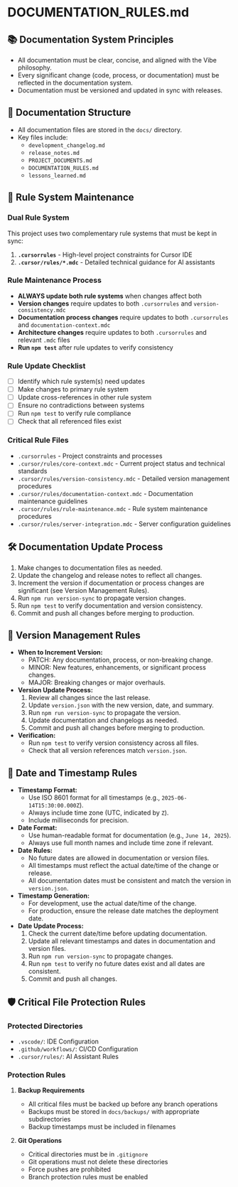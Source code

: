# DOCUMENTATION_RULES.md

## 📚 Documentation System Principles
- All documentation must be clear, concise, and aligned with the Vibe philosophy.
- Every significant change (code, process, or documentation) must be reflected in the documentation system.
- Documentation must be versioned and updated in sync with releases.

## 📝 Documentation Structure
- All documentation files are stored in the `docs/` directory.
- Key files include:
  - `development_changelog.md`
  - `release_notes.md`
  - `PROJECT_DOCUMENTS.md`
  - `DOCUMENTATION_RULES.md`
  - `lessons_learned.md`

## 🔄 Rule System Maintenance

### **Dual Rule System**
This project uses two complementary rule systems that must be kept in sync:

1. **`.cursorrules`** - High-level project constraints for Cursor IDE
2. **`.cursor/rules/*.mdc`** - Detailed technical guidance for AI assistants

### **Rule Maintenance Process**
- **ALWAYS update both rule systems** when changes affect both
- **Version changes** require updates to both `.cursorrules` and `version-consistency.mdc`
- **Documentation process changes** require updates to both `.cursorrules` and `documentation-context.mdc`
- **Architecture changes** require updates to both `.cursorrules` and relevant `.mdc` files
- **Run `npm test`** after rule updates to verify consistency

### **Rule Update Checklist**
- [ ] Identify which rule system(s) need updates
- [ ] Make changes to primary rule system
- [ ] Update cross-references in other rule system
- [ ] Ensure no contradictions between systems
- [ ] Run `npm test` to verify rule compliance
- [ ] Check that all referenced files exist

### **Critical Rule Files**
- `.cursorrules` - Project constraints and processes
- `.cursor/rules/core-context.mdc` - Current project status and technical standards
- `.cursor/rules/version-consistency.mdc` - Detailed version management procedures
- `.cursor/rules/documentation-context.mdc` - Documentation maintenance guidelines
- `.cursor/rules/rule-maintenance.mdc` - Rule system maintenance procedures
- `.cursor/rules/server-integration.mdc` - Server configuration guidelines

## 🛠️ Documentation Update Process
1. Make changes to documentation files as needed.
2. Update the changelog and release notes to reflect all changes.
3. Increment the version if documentation or process changes are significant (see Version Management Rules).
4. Run `npm run version-sync` to propagate version changes.
5. Run `npm test` to verify documentation and version consistency.
6. Commit and push all changes before merging to production.

## 🔄 Version Management Rules
- **When to Increment Version:**
  - PATCH: Any documentation, process, or non-breaking change.
  - MINOR: New features, enhancements, or significant process changes.
  - MAJOR: Breaking changes or major overhauls.
- **Version Update Process:**
  1. Review all changes since the last release.
  2. Update `version.json` with the new version, date, and summary.
  3. Run `npm run version-sync` to propagate the version.
  4. Update documentation and changelogs as needed.
  5. Commit and push all changes before merging to production.
- **Verification:**
  - Run `npm test` to verify version consistency across all files.
  - Check that all version references match `version.json`.

## 📅 Date and Timestamp Rules
- **Timestamp Format:**
  - Use ISO 8601 format for all timestamps (e.g., `2025-06-14T15:30:00.000Z`).
  - Always include time zone (UTC, indicated by `Z`).
  - Include milliseconds for precision.
- **Date Format:**
  - Use human-readable format for documentation (e.g., `June 14, 2025`).
  - Always use full month names and include time zone if relevant.
- **Date Rules:**
  - No future dates are allowed in documentation or version files.
  - All timestamps must reflect the actual date/time of the change or release.
  - All documentation dates must be consistent and match the version in `version.json`.
- **Timestamp Generation:**
  - For development, use the actual date/time of the change.
  - For production, ensure the release date matches the deployment date.
- **Date Update Process:**
  1. Check the current date/time before updating documentation.
  2. Update all relevant timestamps and dates in documentation and version files.
  3. Run `npm run version-sync` to propagate changes.
  4. Run `npm test` to verify no future dates exist and all dates are consistent.
  5. Commit and push all changes.

## 🛡️ Critical File Protection Rules

### Protected Directories
- `.vscode/`: IDE Configuration
- `.github/workflows/`: CI/CD Configuration
- `.cursor/rules/`: AI Assistant Rules

### Protection Rules
1. **Backup Requirements**
   - All critical files must be backed up before any branch operations
   - Backups must be stored in `docs/backups/` with appropriate subdirectories
   - Backup timestamps must be included in filenames

2. **Git Operations**
   - Critical directories must be in `.gitignore`
   - Git operations must not delete these directories
   - Force pushes are prohibited
   - Branch protection rules must be enabled 